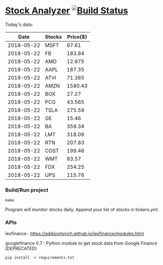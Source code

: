 # [Stock Analyzer](https://ogoyal.github.io/StockAnalyzer/) [![Build Status](https://travis-ci.org/ogoyal/StockAnalyzer.svg?branch=master)](https://travis-ci.org/ogoyal/StockAnalyzer)

Today's data:

| Date| Stocks| Price($) | 
| --- | --- | ---  | 
| 2018-05-22| MSFT| 97.61 | 
| 2018-05-22| FB| 183.84 | 
| 2018-05-22| AMD| 12.975 | 
| 2018-05-22| AAPL| 187.35 | 
| 2018-05-22| ATVI| 71.385 | 
| 2018-05-22| AMZN| 1580.43 | 
| 2018-05-22| BOX| 27.27 | 
| 2018-05-22| PCG| 43.565 | 
| 2018-05-22| TSLA| 275.59 | 
| 2018-05-22| GE| 15.46 | 
| 2018-05-22| BA| 358.34 | 
| 2018-05-22| LMT| 318.09 | 
| 2018-05-22| RTN| 207.83 | 
| 2018-05-22| COST| 199.46 | 
| 2018-05-22| WMT| 83.57 | 
| 2018-05-22| FDX| 254.25 | 
| 2018-05-22| UPS| 115.76 | 

### Build/Run project

```
make
```

Program will monitor stocks daily. Append your list of stocks in tickers.yml

### APIs
iexfinance : https://addisonlynch.github.io/iexfinance/modules.html

googlefinance 0.7 : Python module to get stock data from Google Finance (DEPRECATED)

```
pip install -r requirements.txt
```
